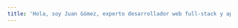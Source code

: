```yaml
---
title: 'Hola, soy Juan Gómez, experto desarrollador web full-stack y apasionado creador de soluciones digitales.'
---
```


<h1 hidden>Juan Gómez | Desarrollador Full Stack Sr & DevOps | Cuernavaca, MX</h1>
